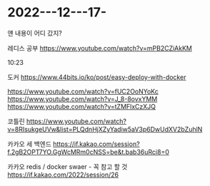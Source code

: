 # 2022---12---17-

얜 내용이 어디 갔지?

레디스 공부 https://www.youtube.com/watch?v=mPB2CZiAkKM

10:23

도커 https://www.44bits.io/ko/post/easy-deploy-with-docker

https://www.youtube.com/watch?v=fUC2OoNYoKc
https://www.youtube.com/watch?v=J_8-8ovxYMM
https://www.youtube.com/watch?v=tZMFlxCzXJQ

코틀린 https://www.youtube.com/watch?v=8RIsukgeUVw&list=PLQdnHjXZyYadiw5aV3p6DwUdXV2bZuhlN

카카오 세 백엔드 https://if.kakao.com/session?f.2gB2OPT7YO.GgWcMRm0cNSS=be&t.bab36uRci8=0

카카오 
redis / docker swaer - 꼭 참고 할 것
https://if.kakao.com/2022/session/26
